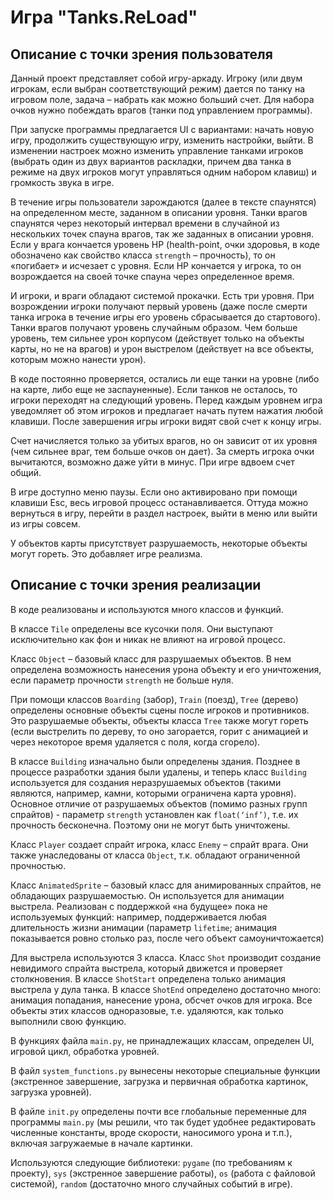 # Игра "Tanks.ReLoad"
## Описание с точки зрения пользователя

Данный проект представляет собой игру-аркаду.
Игроку (или двум игрокам, если выбран соответствующий режим) дается по танку на игровом поле, задача – набрать как можно больший счет.
Для набора очков нужно побеждать врагов (танки под управлением программы).

При запуске программы предлагается UI с вариантами: начать новую игру, продолжить существующую игру, изменить настройки, выйти.
В изменении настроек можно изменить управление танками игроков (выбрать один из двух вариантов раскладки, причем два танка в режиме на двух игроков могут управляться одним набором клавиш) и громкость звука в игре.

В течение игры пользователи зарождаются (далее в тексте спаунятся) на определенном месте, заданном в описании уровня.
Танки врагов спаунятся через некоторый интервал времени в случайной из нескольких точек спауна врагов, так же заданных в описании уровня.
Если у врага кончается уровень HP (health-point, очки здоровья, в коде обозначено как свойство класса `strength` – прочность), то он «погибает» и исчезает с уровня.
Если HP кончается у игрока, то он возрождается на своей точке спауна через определенное время.

И игроки, и враги обладают системой прокачки.
Есть три уровня.
При возрождении игроки получают первый уровень (даже после смерти танка игрока в течение игры его уровень сбрасывается до стартового).
Танки врагов получают уровень случайным образом.
Чем больше уровень, тем сильнее урон корпусом (действует только на объекты карты, но не на врагов) и урон выстрелом (действует на все объекты, которым можно нанести урон).

В коде постоянно проверяется, остались ли еще танки на уровне (либо на карте, либо еще не заспауненные).
Если танков не осталось, то игроки переходят на следующий уровень.
Перед каждым уровнем игра уведомляет об этом игроков и предлагает начать путем нажатия любой клавиши.
После завершения игры игроки видят свой счет к концу игры.

Счет начисляется только за убитых врагов, но он зависит от их уровня (чем сильнее враг, тем больше очков он дает).
За смерть игрока очки вычитаются, возможно даже уйти в минус. При игре вдвоем счет общий.

В игре доступно меню паузы. Если оно активировано при помощи клавиши Esc, весь игровой процесс останавливается.
Оттуда можно вернуться в игру, перейти в раздел настроек, выйти в меню или выйти из игры совсем.

У объектов карты присутствует разрушаемость, некоторые объекты могут гореть. Это добавляет игре реализма.



## Описание с точки зрения реализации

В коде реализованы и используются много классов и функций.

В классе `Tile` определены все кусочки поля. Они выступают исключительно как фон и никак не влияют на игровой процесс.

Класс `Object` – базовый класс для разрушаемых объектов.
В нем определена возможность нанесения урона объекту и его уничтожения, если параметр прочности `strength` не больше нуля.

При помощи классов `Boarding` (забор), `Train` (поезд), `Tree` (дерево) определены основные объекты сцены после игроков и противников.
Это разрушаемые объекты, объекты класса `Tree` также могут гореть (если выстрелить по дереву, то оно загорается, горит с анимацией и через некоторое время удаляется с поля, когда сгорело).

В классе `Building` изначально были определены здания.
Позднее в процессе разработки здания были удалены, и теперь класс `Building` используется для создания неразрушаемых объектов (такими являются, например, камни, которыми ограничена карта уровня).
Основное отличие от разрушаемых объектов (помимо разных групп спрайтов) - параметр `strength` установлен как `float(‘inf’)`, т.е. их прочность бесконечна.
Поэтому они не могут быть уничтожены.

Класс `Player` создает спрайт игрока, класс `Enemy` – спрайт врага.
Они также унаследованы от класса `Object`, т.к. обладают ограниченной прочностью.

Класс `AnimatedSprite` – базовый класс для анимированных спрайтов, не обладающих разрушаемостью.
Он используется для анимации выстрела.
Реализован с поддержкой «на будущее» пока не используемых функций: например, поддерживается любая длительность жизни анимации (параметр `lifetime`; анимация показывается ровно столько раз, после чего объект самоуничтожается)

Для выстрела используются 3 класса.
Класс `Shot` производит создание невидимого спрайта выстрела, который движется и проверяет столкновения.
В классе `ShotStart` определена только анимация выстрела у дула танка.
В классе `ShotEnd` определено достаточно много: анимация попадания, нанесение урона, обсчет очков для игрока.
Все объекты этих классов одноразовые, т.е. удаляются, как только выполнили свою функцию.

В функциях файла `main.py`, не принадлежащих классам, определен UI, игровой цикл, обработка уровней.

В файл `system_functions.py` вынесены некоторые специальные функции (экстренное завершение, загрузка и первичная обработка картинок, загрузка уровней).

В файле `init.py` определены почти все глобальные переменные для программы `main.py` (мы решили, что так будет удобнее редактировать численные константы, вроде скорости, наносимого урона и т.п.), включая загружаемые в начале картинки.

Используются следующие библиотеки: `pygame` (по требованиям к проекту), `sys` (экстренное завершение работы), `os` (работа с файловой системой), `random` (достаточно много случайных событий в игре).
